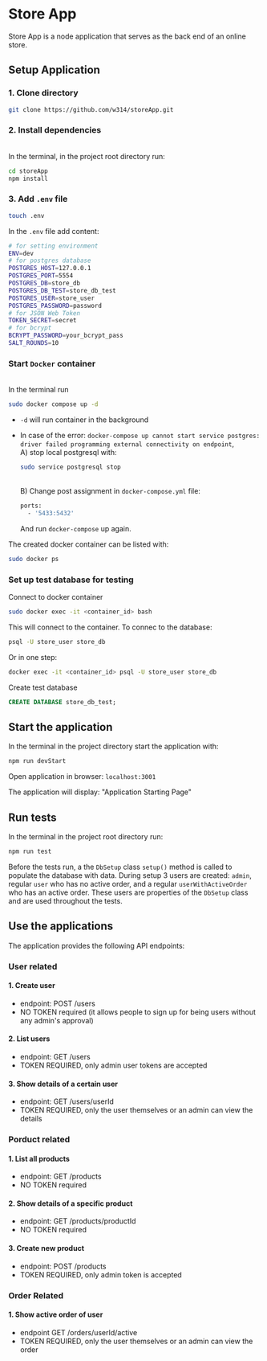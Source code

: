 # Store App

Store App is a node application that serves as the back end of an online store. 

## Setup Application

### 1. Clone directory
```bash
git clone https://github.com/w314/storeApp.git
```
### 2. Install dependencies
<br>In the terminal, in the project root directory run:
```bash
cd storeApp
npm install
```
### 3. Add `.env` file
```bash
touch .env
```
In the `.env` file add content:
```bash
# for setting environment
ENV=dev
# for postgres database
POSTGRES_HOST=127.0.0.1
POSTGRES_PORT=5554
POSTGRES_DB=store_db
POSTGRES_DB_TEST=store_db_test
POSTGRES_USER=store_user
POSTGRES_PASSWORD=password
# for JSON Web Token
TOKEN_SECRET=secret
# for bcrypt
BCRYPT_PASSWORD=your_bcrypt_pass
SALT_ROUNDS=10
```

### Start `Docker` container
<br>In the terminal run
```bash
sudo docker compose up -d
```
- `-d` will run container in the background

- In case of the error:
`docker-compose up cannot start service postgres: driver failed programming external connectivity on endpoint`, 
<br>A) stop local postgresql with:
    ```bash
    sudo service postgresql stop
    ```
    <br>B) Change post assignment in `docker-compose.yml` file:
    ```bash
    ports:
      - '5433:5432'
    ```

    And run `docker-compose` up again.


The created docker container can be listed with:
```bash
sudo docker ps
```

### Set up test database for testing 
Connect to docker container
```bash
sudo docker exec -it <container_id> bash
```
This will connect to the container. To connec to the database:
```bash
psql -U store_user store_db
```
Or in one step:
```bash
docker exec -it <container_id> psql -U store_user store_db
```

Create test database
```sql
CREATE DATABASE store_db_test;
```

##  Start the application

In the terminal in the project directory start the application with: 
```bash
npm run devStart
```
Open application in browser: `localhost:3001` 

The application will display: "Application Starting Page"

## Run tests
In the terminal in the project root directory run:
```bash
npm run test
```
Before the tests run, a the `DbSetup` class `setup()` method is called to populate the database with data. During setup 3 users are created: `admin`, regular `user` who has no active order, and a regular `userWithActiveOrder` who has an active order. These users are properties of the `DbSetup` class and are used throughout the tests.

## Use the applications
The application provides the following API endpoints:
### User related
#### 1. Create user  
- endpoint: POST /users
- NO TOKEN required (it allows people to sign up for being users without any admin's approval)

#### 2. List users
- endpoint: GET /users
- TOKEN REQUIRED, only admin user tokens are accepted

#### 3. Show details of a certain user
- endpoint: GET /users/userId
- TOKEN REQUIRED, only the user themselves or an admin can view the details

### Porduct related

#### 1. List all products
- endpoint: GET /products
- NO TOKEN required

#### 2. Show details of a specific product
- endpoint: GET /products/productId
- NO TOKEN required

#### 3. Create new product
- endpoint: POST /products
- TOKEN REQUIRED, only admin token is accepted

### Order Related
#### 1. Show active order of user
- endpoint GET /orders/userId/active
- TOKEN REQUIRED, only the user themselves or an admin can view the order





